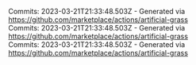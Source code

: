 Commits: 2023-03-21T21:33:48.503Z - Generated via https://github.com/marketplace/actions/artificial-grass
<br>
Commits: 2023-03-21T21:33:48.503Z - Generated via https://github.com/marketplace/actions/artificial-grass
<br>
Commits: 2023-03-21T21:33:48.503Z - Generated via https://github.com/marketplace/actions/artificial-grass
<br>
